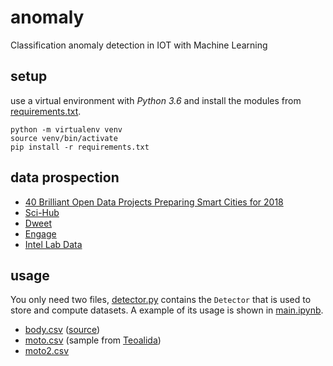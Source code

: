# anomaly
Classification anomaly detection in IOT with Machine Learning

## setup

use a virtual environment with *Python 3.6* and install the modules from [requirements.txt](requirements.txt).

    python -m virtualenv venv
	source venv/bin/activate
	pip install -r requirements.txt

## data prospection

 - [40 Brilliant Open Data Projects Preparing Smart Cities for 2018](https://carto.com/blog/forty-brilliant-open-data-projects-preparing-smart-cities-2018/)
 - [Sci-Hub](http://sci-hub.hk)
 - [Dweet](https://dweet.io/see)
 - [Engage](http://www.engagedata.eu/dataset-search/?q=)
 - [Intel Lab Data](http://db.csail.mit.edu/labdata/labdata.html)

 ## usage

 You only need two files, [detector.py](detector.py) contains the `Detector` that is used to store and compute datasets. A example of its usage is shown in [main.ipynb](main.ipynb).

  - [body.csv](http://devyss.byethost31.com/dl/body.csv) ([source](https://www.google.com/url?sa=t&rct=j&q=&esrc=s&source=web&cd=1&ved=0ahUKEwiRhObqy4fbAhXKWhQKHYACC48QFggrMAA&url=http%3A%2F%2Feric.univ-lyon2.fr%2F~ricco%2Ftanagra%2Ffichiers%2Fbody.xls&usg=AOvVaw1j0Zq5sAnaMPNaAXCcDjws))
  - [moto.csv](http://devyss.byethost31.com/dl/moto.csv) (sample from [Teoalida](http://www.teoalida.com/cardatabase/motorcycles/))
  - [moto2.csv](http://devyss.byethost31.com/dl/moto2.csv)
